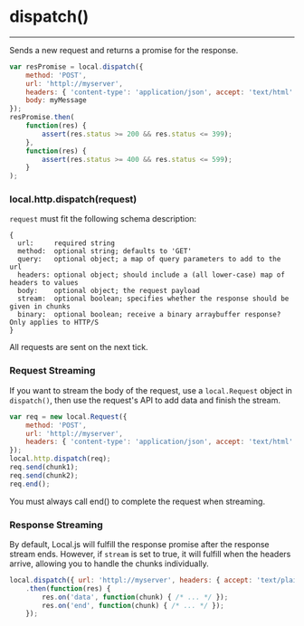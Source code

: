 dispatch()
==========

---

Sends a new request and returns a promise for the response.

```javascript
var resPromise = local.dispatch({
    method: 'POST',
    url: 'httpl://myserver',
    headers: { 'content-type': 'application/json', accept: 'text/html' },
    body: myMessage
});
resPromise.then(
	function(res) {
		assert(res.status >= 200 && res.status <= 399);
	},
	function(res) {
		assert(res.status >= 400 && res.status <= 599);
	}
);
```

### local.http.dispatch(request)

`request` must fit the following schema description:

```
{
  url:     required string
  method:  optional string; defaults to 'GET'
  query:   optional object; a map of query parameters to add to the url
  headers: optional object; should include a (all lower-case) map of headers to values
  body:    optional object; the request payload
  stream:  optional boolean; specifies whether the response should be given in chunks
  binary:  optional boolean; receive a binary arraybuffer response? Only applies to HTTP/S
}
```

All requests are sent on the next tick.

### Request Streaming

If you want to stream the body of the request, use a `local.Request` object in `dispatch()`, then use the request's API to add data and finish the stream.

```javascript
var req = new local.Request({
    method: 'POST',
    url: 'httpl://myserver',
    headers: { 'content-type': 'application/json', accept: 'text/html' }
});
local.http.dispatch(req);
req.send(chunk1);
req.send(chunk2);
req.end();
```

You must always call end() to complete the request when streaming.

### Response Streaming

By default, Local.js will fulfill the response promise after the response stream ends. However, if `stream` is set to true, it will fulfill when the headers arrive, allowing you to handle the chunks individually.

```javascript
local.dispatch({ url: 'httpl://myserver', headers: { accept: 'text/plain' }, stream: true })
	.then(function(res) {
		res.on('data', function(chunk) { /* ... */ });
		res.on('end', function(chunk) { /* ... */ });
	});
```
